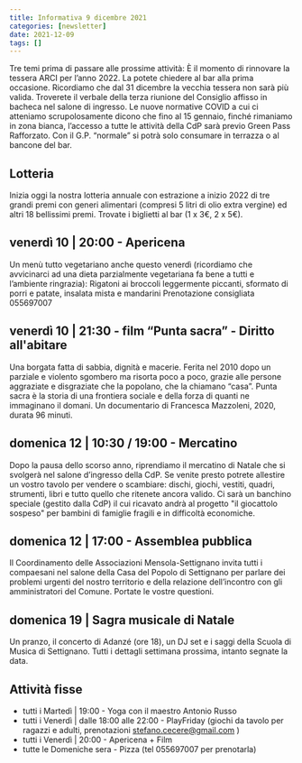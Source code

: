 ```yaml
---
title: Informativa 9 dicembre 2021
categories: [newsletter]
date: 2021-12-09
tags: []
---
```


Tre temi prima di passare alle prossime attività:
È il momento di rinnovare la tessera ARCI per l’anno 2022. La potete chiedere al bar alla prima occasione. Ricordiamo che dal 31 dicembre la vecchia tessera non sarà più valida. 
Troverete il verbale della terza riunione del Consiglio affisso in bacheca nel salone di ingresso.
Le nuove normative COVID a cui ci atteniamo scrupolosamente dicono che fino al 15 gennaio, finché rimaniamo in zona bianca, l’accesso a tutte le attività della CdP sarà previo Green Pass Rafforzato. Con il G.P. “normale” si potrà solo consumare in terrazza o al bancone del bar.

## Lotteria
Inizia oggi la nostra lotteria annuale con estrazione a inizio 2022 di tre grandi premi con generi alimentari (compresi 5 litri di olio extra vergine) ed altri 18 bellissimi premi.
Trovate i biglietti al bar (1 x 3€, 2 x 5€).

## venerdì 10 | 20:00 - Apericena
Un menù tutto vegetariano anche questo venerdì (ricordiamo che avvicinarci ad una dieta parzialmente vegetariana fa bene a tutti e l’ambiente ringrazia):
Rigatoni ai broccoli leggermente piccanti, sformato di porri e patate, insalata mista e mandarini
Prenotazione consigliata 055697007

## venerdì 10 | 21:30 - film “Punta sacra” - Diritto all'abitare
Una borgata fatta di sabbia, dignità e macerie. Ferita nel 2010 dopo un parziale e violento sgombero ma risorta poco a poco, grazie alle persone aggraziate e disgraziate che la popolano, che la chiamano “casa”. Punta sacra è la storia di una frontiera sociale e della forza di quanti ne immaginano il domani.
Un documentario di Francesca Mazzoleni, 2020, durata 96 minuti.

## domenica 12 | 10:30 / 19:00 - Mercatino
Dopo la pausa dello scorso anno, riprendiamo il mercatino di Natale che si svolgerà nel salone d’ingresso della CdP. Se venite presto potrete allestire un vostro tavolo per vendere o scambiare: dischi, giochi, vestiti, quadri, strumenti, libri e tutto quello che ritenete ancora valido.
Ci sarà un banchino speciale (gestito dalla CdP) il cui ricavato andrà al progetto "il giocattolo sospeso" per bambini di famiglie fragili e in difficoltà economiche.

## domenica 12 | 17:00 - Assemblea pubblica
Il Coordinamento delle Associazioni Mensola-Settignano invita tutti i compaesani nel salone della Casa del Popolo di Settignano per parlare dei problemi urgenti del nostro territorio e della relazione dell’incontro con gli amministratori del Comune. Portate le vostre questioni.

## domenica 19 | Sagra musicale di Natale
Un pranzo, il concerto di Adanzé (ore 18), un DJ set e i saggi della Scuola di Musica di Settignano. Tutti i dettagli settimana prossima, intanto segnate la data.

## Attività fisse
- tutti i Martedì | 19:00 - Yoga con il maestro Antonio Russo
- tutti i Venerdì | dalle 18:00 alle 22:00 - PlayFriday (giochi da tavolo per ragazzi e adulti, prenotazioni stefano.cecere@gmail.com )
- tutti i Venerdì | 20:00 - Apericena + Film
- tutte le Domeniche sera - Pizza (tel 055697007 per prenotarla)